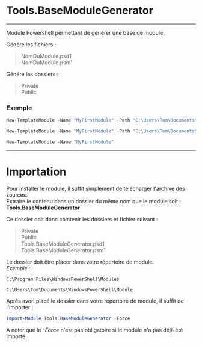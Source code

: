 # Tools.BaseModuleGenerator

---

Module Powershell permettant de générer une base de module.  

Génére les fichiers :
> NomDuModule.psd1  
> NomDuModule.psm1  

Génére les dossiers :
> Private  
> Public  

### Exemple

```Powershell
New-TemplateModule -Name "MyFirstModule" -Path "C:\Users\Tom\Documents\WindowsPowerShell\Module"
```

```Powershell
New-TemplateModule -Name "MyFirstModule" -Path "C:\Users\Tom\Documents\WindowsPowerShell\Module" -Author "Tom"
```

```Powershell
New-TemplateModule -Name "MyFirstModule"
```

---

# Importation

Pour installer le module, il suffit simplement de télécharger l'archive des sources.  
Extraire le contenu dans un dossier du même nom que le module soit : **Tools.BaseModuleGenerator**  

Ce dossier doit donc cointenir les dossiers et fichier suivant :  

> Private  
> Public  
> Tools.BaseModuleGenerator.psd1  
> Tools.BaseModuleGenerator.psm1  

Le dossier doit être placer dans votre répertoire de module.  
_Exemple :_  
```
C:\Program Files\WindowsPowerShell\Modules
```
```
C:\Users\Tom\Documents\WindowsPowerShell\Module
```


Après avori placé le dossier dans votre répertoire de module, il suffit de l'importer :

```Powershell
Import-Module Tools.BaseModuleGenerator -Force
```

A noter que le _-Force_ n'est pas obligatoire si le module n'a pas déjà été importé.
